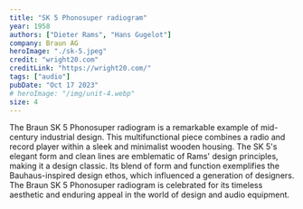 ```yaml
---
title: "SK 5 Phonosuper radiogram"
year: 1958
authors: ["Dieter Rams", "Hans Gugelot"]
company: Braun AG
heroImage: "./sk-5.jpeg"
credit: "wright20.com"
creditLink: "https://wright20.com/"
tags: ["audio"]
pubDate: "Oct 17 2023"
# heroImage: "/img/unit-4.webp"
size: 4
---
```


The Braun SK 5 Phonosuper radiogram is a remarkable example of mid-century industrial design. This multifunctional piece combines a radio and record player within a sleek and minimalist wooden housing. The SK 5's elegant form and clean lines are emblematic of Rams' design principles, making it a design classic. Its blend of form and function exemplifies the Bauhaus-inspired design ethos, which influenced a generation of designers. The Braun SK 5 Phonosuper radiogram is celebrated for its timeless aesthetic and enduring appeal in the world of design and audio equipment.
